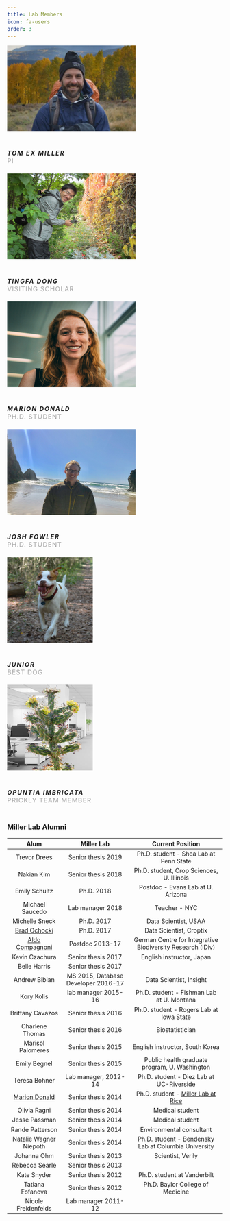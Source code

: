 ```yaml
---
title: Lab Members
icon: fa-users
order: 3
---
```

<head>
  <style>
@import url(https://fonts.googleapis.com/css?family=Source+Sans+Pro:400,200,200italic,300,300italic,400italic,600,600italic,700,700italic,900,900italic);

body {
    font-family: 'Source Sans Pro', sans-serif;
    line-height: 1;
    color: #323232;
    font-size: 20px;
    font-weight: 400;
    text-rendering: optimizeLegibility;
    -webkit-font-smoothing: antialiased;
    -moz-font-smoothing: antialiased;
}
.heading-title {
    margin-bottom: 100px;
}
.text-center {
    text-align: center;
}
.heading-title h3 {
    margin-bottom: 0;
    letter-spacing: 2px;
    font-weight: normal;
}
.p-top-30 {
    padding-top: 30px;
}
.half-txt {
    width: 60%;
    margin: 0 auto;
    display: inline-block;
    line-height: 25px;
    color: #7e7e7e;
}
.text-uppercase {
    text-transform: uppercase;
}

.team-member, .team-member .team-img {
    position: relative;
}
.team-member {
    overflow: hidden;
}
.team-member, .team-member .team-img {
    position: relative;
}

.team-hover {
    position: absolute;
    top: 0;
    left: 0;
    bottom: 0;
    right: 0;
    margin: 0;
    border: 20px solid rgba(0, 0, 0, 0.1);
    background-color: rgba(255, 255, 255, 0.90);
    opacity: 0;
    -webkit-transition: all 0.3s;
    transition: all 0.3s;
}
.team-member:hover .team-hover .desk {
    top: 35%;
}
.team-member:hover .team-hover, .team-member:hover .team-hover .desk, .team-member:hover .team-hover .s-link {
    opacity: 1;
}
.team-hover .desk {
    position: absolute;
    top: 0%;
    width: 100%;
    opacity: 0;
    -webkit-transform: translateY(-55%);
    -ms-transform: translateY(-55%);
    transform: translateY(-55%);
    -webkit-transition: all 0.3s 0.2s;
    transition: all 0.3s 0.2s;
    padding: 0 20px;
}
.desk, .desk h4, .team-hover .s-link a {
    text-align: center;
    color: #222;
}
.team-member:hover .team-hover .s-link {
    bottom: 10%;
}
.team-member:hover .team-hover, .team-member:hover .team-hover .desk, .team-member:hover .team-hover .s-link {
    opacity: 1;
}
.team-hover .s-link {
    position: absolute;
    bottom: 0;
    width: 100%;
    opacity: 0;
    text-align: center;
    -webkit-transform: translateY(45%);
    -ms-transform: translateY(45%);
    transform: translateY(45%);
    -webkit-transition: all 0.3s 0.2s;
    transition: all 0.3s 0.2s;
    font-size: 15px;
}
.desk, .desk h4, .team-hover .s-link a {
    text-align: center;
    color: #222;
    font-size: 14px;
}
.team-member .s-link a {
    margin: 0 10px;
    color: #333;
    font-size: 16px;
}
.team-title {
    position: static;
    padding: 20px 0;
    display: inline-block;
    letter-spacing: 2px;
    width: 100%;
}
.team-title h5 {
    margin-bottom: 0px;
    display: block;
    text-transform: uppercase;
}
.team-title span {
    font-size: 15px;
    text-transform: uppercase;
    color: #a5a5a5;
    letter-spacing: 1px;
}
</style>
</head>
<body>

<div class="container">
                    <div class="row">
                        <div class="col-md-4 col-sm-4">
                            <div class="team-member">
                                <div class="team-img">
                                    <img src="/assets/images/tom_nm_final_crop2.jpg" alt="team member" class="img-responsive"  width="300" height="200">
                                </div>
                                <div class="team-hover">
                                    <div class="desk">
                                        <h4>Hi There !</h4>
                                        <p>I love to introduce myself as a hardcore Web Designer.</p>
                                    </div>
                                    <div class="s-link">
                                        <a href="https://github.com/texmiller"><i class="fab fa-github"></i></a>
                                        <a href="https://scholar.google.com/citations?user=50kDLlkAAAAJ&hl=en"><i class="fab fa-google"></i></a>
                                    </div>
                                </div>
                            </div>
                            <div class="team-title">
                                <h5>Tom EX Miller</h5>
                                <span>PI</span>
                            </div>
                        </div>
                         <div class="col-md-4 col-sm-4">
                            <div class="team-member">
                                <div class="team-img">
                                    <img src="/assets/images/tingfa_dong.jpg" alt="team member" class="img-responsive" width="300" height="200">
                                </div>
                                <div class="team-hover">
                                    <div class="desk">
                                        <h4>Research Interests</h4>
                                        <p>Sex-specific demographic performance and population dynamics in dioecious plant species under biotic and abiotic stress.</p>
                                    </div>
                                     <div class="s-link">
                                        <a href="https://scholar.google.com/citations?user=H7RzIz8AAAAJ&hl=zh-CN"><i class="fab fa-google"></i></a>
                                    </div>
                                </div>
                            </div>
                            <div class="team-title">
                                <h5>Tingfa Dong</h5> 
                                <span>Visiting Scholar</span>
                            </div>
                        </div>
                        <div class="col-md-4 col-sm-4">
                            <div class="team-member">
                                <div class="team-img">
                                    <img src="/assets/images/MDonald.jpg" alt="team member" class="img-responsive" width="300" height="200">
                                </div>
                                <div class="team-hover">
                                    <div class="desk">
                                        <h4>Research Interests</h4>
                                        <p>Drivers of microbial symbiont prevalence and diversity within host populations, communities, and metacommunities.</p>
                                    </div>
                                    <div class="s-link">
                                        <a href="https://github.com/mdonald"><i class="fab fa-github"></i></a>
                                        <a href="https://mdonald.github.io"><i class="fas fa-star"></i></a>
                                        <a href="https://scholar.google.com/citations?hl=en&user=RcXMO0MAAAAJ&view_op=list_works&gmla=AJsN-F6z0ekQnOgA8Gr0RyokKIB2_n9t1Na2wYVZtfD_LfEPKsYAjYvnJj1tKGmXqL48fhnvV5ZIswSt4QgxblzU4p5ScBEoCkJF8ttFHxPAqePLMJiDM0M"><i class="fab fa-google"></i></a>
                                    </div>
                                </div>
                            </div>
                            <div class="team-title">
                                <h5>Marion Donald</h5>
                                <span>Ph.D. Student</span>
                            </div>
                        </div>
                        <div class="col-md-4 col-sm-4">
                            <div class="team-member">
                                <div class="team-img">
                                    <img src="/assets/images/josh_fowler.jpg" alt="team member" class="img-responsive" width="300" height="200">
                                </div>
                                <div class="team-hover">
                                    <div class="desk">
                                        <h4>Research Interests</h4>
                                        <p>Contributions of context-dependent mutualisms to species range limits and how they help hosts cope with environmental variability. Study system: grass and fungal endophytes.</p>
                                    </div>
                                    <div class="s-link">
                                        <a href="https://github.com/joshuacfowler"><i class="fab fa-github"></i></a>
                                        <a href="https://joshuacfowler.github.io"><i class="fas fa-star"></i></a>
                                        <a href="#"><i class="fab fa-google"></i></a>
                                    </div>
                                </div>
                            </div>
                            <div class="team-title">
                                <h5>Josh Fowler</h5>
                                <span>Ph.D. Student</span>
                            </div>
                        </div>
                        <div class="col-md-4 col-sm-4">
                            <div class="team-member">
                                <div class="team-img">
                                    <img src="/assets/images/Jr_cropped.jpg" alt="team member" class="img-responsive" width="200" height="200">
                                </div>
                                <div class="team-hover">
                                    <div class="desk">
                                        <h4>Research Interests</h4>
                                        <p>Squirrels</p>
                                    </div>
                                    <div class="s-link">
                                    </div>
                                </div>
                            </div>
                            <div class="team-title">
                                <h5>Junior</h5>
                                <span>Best dog</span>
                            </div>
                        </div>
                        <div class="col-md-4 col-sm-4">
                            <div class="team-member">
                                <div class="team-img">
                                    <img src="/assets/images/chollaedited.jpg" alt="team member" class="img-responsive" width="200" height="200">
                                </div>
                                <div class="team-hover">
                                    <div class="desk">
                                        <h4>Research Interests</h4>
                                        <p>Growth, reproduction and ant-plant mutualisms</p>
                                    </div>
                                    <div class="s-link">
                                    </div>
                                </div>
                            </div>
                            <div class="team-title">
                                <h5>Opuntia imbricata</h5>
                                <span>Prickly team member</span>
                            </div>
                        </div>
                    </div>
                </div>

</body>

### Miller Lab Alumni

| Alum   |      Miller Lab       |  Current Position |
|:----------:|:-------------:|:------:|
| Trevor Drees | Senior thesis 2019 | Ph.D. student - Shea Lab at Penn State |
| Nakian Kim |   Senior thesis 2018   | Ph.D. student, Crop Sciences, U. Illinois |
| Emily Schultz | Ph.D. 2018 | Postdoc - Evans Lab at U. Arizona |
| Michael Saucedo	| Lab manager 2018	| Teacher - NYC| 
| Michelle Sneck	| Ph.D. 2017	| Data Scientist, USAA| 
| <a href="https://bradochocki.com"> Brad Ochocki</a>	| Ph.D. 2017	| Data Scientist, Croptix| 
| <a href="https://aldocompagnoni.weebly.com">Aldo Compagnoni</a>	| Postdoc 2013-17	| German Centre for Integrative Biodiversity Research (iDiv)| 
| Kevin Czachura	| Senior thesis 2017	| English instructor, Japan| 
| Belle Harris | Senior thesis 2017| 	| 
| Andrew Bibian	| MS 2015, Database Developer 2016-17|  Data Scientist, Insight| 
| Kory Kolis	| lab manager 2015-16	| Ph.D. student - Fishman Lab at U. Montana| 
| Brittany Cavazos | Senior thesis 2016	| Ph.D. student - Rogers Lab at Iowa State| 
| Charlene Thomas	| Senior thesis 2016	| Biostatistician| 
| Marisol Palomeres	| Senior thesis 2015	| English instructor, South Korea| 
| Emily Begnel	| Senior thesis 2015	| Public health graduate program, U. Washington| 
| Teresa Bohner	| Lab manager, 2012-14	| Ph.D. student - Diez Lab at UC-Riverside| 
|<a href="https://mdonald.github.io">Marion Donald</a>	| Senior thesis 2014	| Ph.D. student - <a href="https://millerlabrice.github.io/lab_members5.html">Miller Lab at Rice</a>| 
| Olivia Ragni	| Senior thesis 2014	| Medical student| 
| Jesse Passman	| Senior thesis 2014	| Medical student| 
| Rande Patterson	| Senior thesis 2014	| Environmental consultant| 
| Natalie Wagner Niepoth	| Senior thesis 2014	| Ph.D. student - Bendensky Lab at Columbia University| | 
| Johanna Ohm	| Senior thesis 2013	| Scientist, Verily| 
| Rebecca Searle	| Senior thesis 2013	| | 
| Kate Snyder	| Senior thesis 2012 |	Ph.D. student at Vanderbilt| 
| Tatiana Fofanova | Senior thesis 2012 | Ph.D. Baylor College of Medicine | 
| Nicole Freidenfelds	| Lab manager 2011-12	| | 


